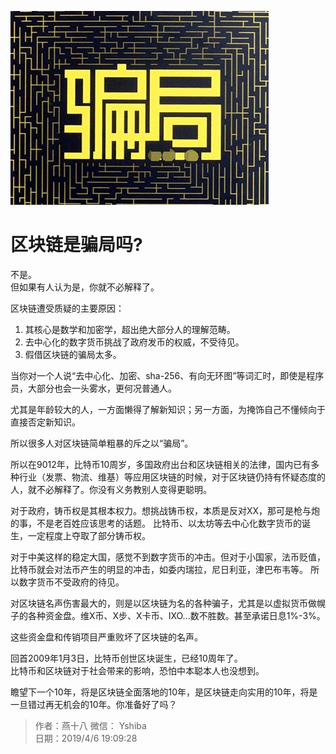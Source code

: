 ![](./img/scam.jpg)
# 区块链是骗局吗?

不是。  
但如果有人认为是，你就不必解释了。

区块链遭受质疑的主要原因：
1. 其核心是数学和加密学，超出绝大部分人的理解范畴。
2. 去中心化的数字货币挑战了政府发币的权威，不受待见。
3. 假借区块链的骗局太多。

当你对一个人说“去中心化、加密、sha-256、有向无环图”等词汇时，即使是程序员，大部分也会一头雾水，更何况普通人。

尤其是年龄较大的人，一方面懒得了解新知识；另一方面，为掩饰自己不懂倾向于直接否定新知识。

所以很多人对区块链简单粗暴的斥之以“骗局”。

所以在9012年，比特币10周岁，多国政府出台和区块链相关的法律，国内已有多种行业（发票、物流、维基）等应用区块链的时候，对于区块链仍持有怀疑态度的人，就不必解释了。你没有义务教别人变得更聪明。

对于政府，铸币权是其根本权力。想挑战铸币权，本质是反对XX，那可是枪与炮的事，不是老百姓应该思考的话题。
比特币、以太坊等去中心化数字货币的诞生，一定程度上夺取了部分铸币权。

对于中美这样的稳定大国，感觉不到数字货币的冲击。但对于小国家，法币贬值，比特币就会对法币产生的明显的冲击，如委内瑞拉，尼日利亚，津巴布韦等。
所以数字货币不受政府的待见。

对区块链名声伤害最大的，则是以区块链为名的各种骗子，尤其是以虚拟货币做幌子的各种资金盘。维X币、X步、X卡币、IXO...数不胜数。甚至承诺日息1%-3%。

这些资金盘和传销项目严重败坏了区块链的名声。

回首2009年1月3日，比特币创世区块诞生，已经10周年了。  
比特币和区块链对于社会带来的影响，恐怕中本聪本人也没想到。

瞻望下一个10年，将是区块链全面落地的10年，是区块链走向实用的10年，将是一旦错过再无机会的10年。你准备好了吗？

> 作者：燕十八
> 微信： Yshiba  
> 日期：2019/4/6 19:09:28   
